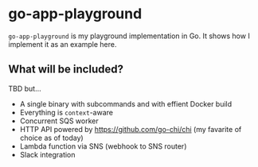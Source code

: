  # go-app-playground

`go-app-playground` is my playground implementation in Go. It shows how I implement it as an example here.

## What will be included?

TBD but...

- A single binary with subcommands and with effient Docker build
- Everything is `context`-aware
- Concurrent SQS worker
- HTTP API powered by https://github.com/go-chi/chi (my favarite of choice as of today)
- Lambda function via SNS (webhook to SNS router)
- Slack integration
